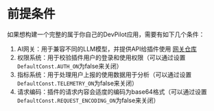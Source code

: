 # 前提条件

如果想构建一个完整的属于你自己的DevPilot应用，需要有如下几个条件：
1. AI网关：用于兼容不同的LLM模型，并提供API给插件使用 [网关仓库](https://github.com/openpilot-hub/devpilot-gateway)
2. 权限系统：用于校验插件用户的登录和使用权限（可以通过设置`DefaultConst.AUTH_ON`为false来关闭）
3. 指标系统：用于处理用户上报的使用数据用于分析（可以通过设置`DefaultConst.TELEMETRY_ON`为false来关闭）
4. 请求编码：插件的请求内容会适度的编码为base64格式（可以通过设置`DefaultConst.REQUEST_ENCODING_ON`为false来关闭）
